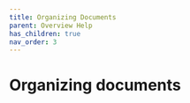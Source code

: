 ```yaml
---
title: Organizing Documents
parent: Overview Help
has_children: true
nav_order: 3
---
```


# Organizing documents
